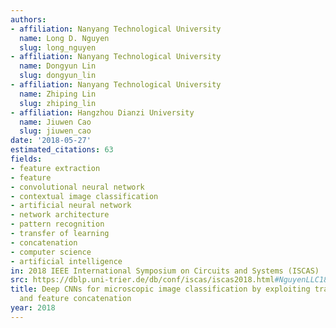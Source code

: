 ```yaml
---
authors:
- affiliation: Nanyang Technological University
  name: Long D. Nguyen
  slug: long_nguyen
- affiliation: Nanyang Technological University
  name: Dongyun Lin
  slug: dongyun_lin
- affiliation: Nanyang Technological University
  name: Zhiping Lin
  slug: zhiping_lin
- affiliation: Hangzhou Dianzi University
  name: Jiuwen Cao
  slug: jiuwen_cao
date: '2018-05-27'
estimated_citations: 63
fields:
- feature extraction
- feature
- convolutional neural network
- contextual image classification
- artificial neural network
- network architecture
- pattern recognition
- transfer of learning
- concatenation
- computer science
- artificial intelligence
in: 2018 IEEE International Symposium on Circuits and Systems (ISCAS)
src: https://dblp.uni-trier.de/db/conf/iscas/iscas2018.html#NguyenLLC18
title: Deep CNNs for microscopic image classification by exploiting transfer learning
  and feature concatenation
year: 2018
---
```

